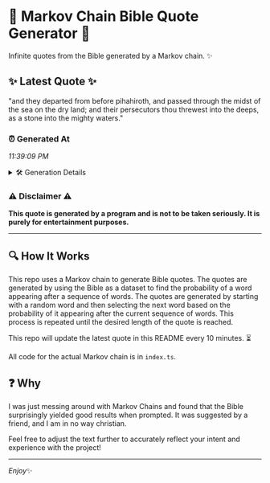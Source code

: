 # 📖 Markov Chain Bible Quote Generator 📖

Infinite quotes from the Bible generated by a Markov chain. ✨

## ✨ Latest Quote ✨
"and they departed from before pihahiroth, and passed through the midst of the sea on the dry land; and their persecutors thou threwest into the deeps, as a stone into the mighty waters."

### ⏰ Generated At
*11:39:09 PM*

<details>
    <summary>🛠️ Generation Details</summary>
    <p>
        <strong>🌱 Seed:</strong> and<br>
        <strong>🔄 Iterations:</strong> 32<br>
        <strong>📜 Context History:</strong><br>[ and ]: they<br>[ and, they ]: departed<br>[ and, they, departed ]: from<br>[ and, they, departed, from ]: before<br>[ and, they, departed, from, before ]: pihahiroth,<br>[ and, they, departed, from, before, pihahiroth, ]: and<br>[ they, departed, from, before, pihahiroth,, and ]: passed<br>[ departed, from, before, pihahiroth,, and, passed ]: through<br>[ from, before, pihahiroth,, and, passed, through ]: the<br>[ before, pihahiroth,, and, passed, through, the ]: midst<br>[ pihahiroth,, and, passed, through, the, midst ]: of<br>[ and, passed, through, the, midst, of ]: the<br>[ passed, through, the, midst, of, the ]: sea<br>[ through, the, midst, of, the, sea ]: on<br>[ the, midst, of, the, sea, on ]: the<br>[ midst, of, the, sea, on, the ]: dry<br>[ of, the, sea, on, the, dry ]: land;<br>[ the, sea, on, the, dry, land; ]: and<br>[ sea, on, the, dry, land;, and ]: their<br>[ on, the, dry, land;, and, their ]: persecutors<br>[ the, dry, land;, and, their, persecutors ]: thou<br>[ dry, land;, and, their, persecutors, thou ]: threwest<br>[ land;, and, their, persecutors, thou, threwest ]: into<br>[ and, their, persecutors, thou, threwest, into ]: the<br>[ their, persecutors, thou, threwest, into, the ]: deeps,<br>[ persecutors, thou, threwest, into, the, deeps, ]: as<br>[ thou, threwest, into, the, deeps,, as ]: a<br>[ threwest, into, the, deeps,, as, a ]: stone<br>[ into, the, deeps,, as, a, stone ]: into<br>[ the, deeps,, as, a, stone, into ]: the<br>[ deeps,, as, a, stone, into, the ]: mighty<br>[ as, a, stone, into, the, mighty ]: waters.<br>
    </p>
</details>

### ⚠️ Disclaimer ⚠️
**This quote is generated by a program and is not to be taken seriously. It is purely for entertainment purposes.**

---

## 🔍 How It Works

This repo uses a Markov chain to generate Bible quotes. The quotes are generated by using the Bible as a dataset to find the probability of a word appearing after a sequence of words. The quotes are generated by starting with a random word and then selecting the next word based on the probability of it appearing after the current sequence of words. This process is repeated until the desired length of the quote is reached.

This repo will update the latest quote in this README every 10 minutes. ⏳

All code for the actual Markov chain is in `index.ts`.

## ❓ Why

I was just messing around with Markov Chains and found that the Bible surprisingly yielded good results when prompted. 
It was suggested by a friend, and I am in no way christian.

Feel free to adjust the text further to accurately reflect your intent and experience with the project!

---

*Enjoy*✨
